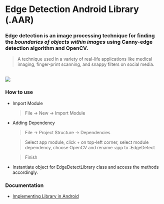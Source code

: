 # Edge Detection Android Library (.AAR)

### **Edge detection** is an **image processing** technique for finding the _boundaries of objects within images_ using **Canny-edge detection algorithm** and **OpenCV**. 

> A technique used in a variety of real-life applications like medical imaging, finger-print scanning, and snappy filters on social media.

<br>
<img src="https://docs.opencv.org/4.x/canny1.jpg">


### How to use
* Import Module
  > File -> New -> Import Module
* Adding Dependency
  > File -> Project Structure -> Dependencies  
  
   > Select app module, click + on top-left corner, select module dependency, choose OpenCV and rename :app to :EdgeDetect  
     
  > Finish
 * Instantiate object for EdgeDetectLibrary class and access the methods accordingly.
  
### Documentation
* [Implementing Library in Android](https://developer.android.com/studio/projects/android-library#psd-add-dependencies) 
